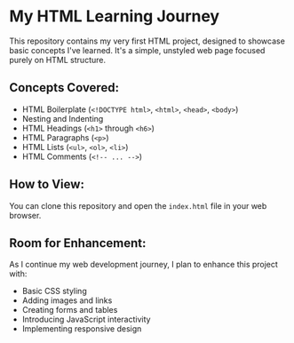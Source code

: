 # My HTML Learning Journey

This repository contains my very first HTML project, designed to showcase basic concepts I've learned. It's a simple, unstyled web page focused purely on HTML structure.

## Concepts Covered:

* HTML Boilerplate (`<!DOCTYPE html>`, `<html>`, `<head>`, `<body>`)
* Nesting and Indenting
* HTML Headings (`<h1>` through `<h6>`)
* HTML Paragraphs (`<p>`)
* HTML Lists (`<ul>`, `<ol>`, `<li>`)
* HTML Comments (`<!-- ... -->`)

## How to View:

You can clone this repository and open the `index.html` file in your web browser.

## Room for Enhancement:

As I continue my web development journey, I plan to enhance this project with:

* Basic CSS styling
* Adding images and links
* Creating forms and tables
* Introducing JavaScript interactivity
* Implementing responsive design
